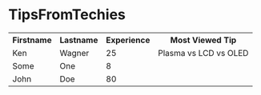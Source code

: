 # TipsFromTechies




<body>

<table style="width:100%">
  <tr>
    <th>Firstname</th>
    <th>Lastname</th> 
    <th>Experience</th>
    <th>Most Viewed Tip</th>
  </tr>
  <tr>
    <td>Ken</td>
    <td>Wagner</td>
    <td>25</td>
    <td>Plasma vs LCD vs OLED</td>
  </tr>
  <tr>
    <td>Some</td>
    <td>One</td>
    <td>8</td>
    <td></td>
  </tr>
  <tr>
    <td>John</td>
    <td>Doe</td>
    <td>80</td>
    <td></td>
  </tr>
</table>

</body>

